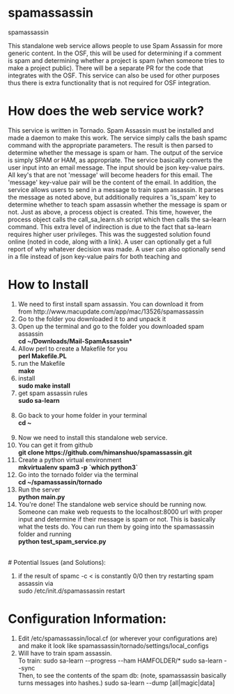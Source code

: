 # spamassassin
spamassassin


This standalone web service allows people to use Spam Assassin for more generic content. In the OSF, this will be used
for determining if a comment is spam and determining whether a project is spam (when someone tries to make a project
public). There will be a separate PR for the code that integrates with the OSF. This service can also be used for
other purposes thus there is extra functionality that is not required for OSF integration.

<h1>How does the web service work?</h1>
This service is written in Tornado. Spam Assassin must be installed and made a daemon to make this work.
The service simply calls the bash spamc command with the appropriate parameters. The result is then parsed
to determine whether the message is spam or ham. The output of the service is simply SPAM or HAM, as appropriate.
The service basically converts the user input into an email message. The input should be json key-value pairs. All
key's that are not 'message' will become headers for this email. The 'message' key-value pair will be the content of the
email. In addition, the service allows users to send in a message to train spam assassin. It parses the message as
noted above, but additionally requires a 'is_spam' key to determine whether to teach spam assassin whether the message
is spam or not. Just as above, a process object is created. This time, however, the process object calls the
call_sa_learn.sh script which then calls the sa-learn command. This extra level of indirection is due to the fact that
sa-learn requires higher user privileges. This was the suggested solution found online (noted in code, along with a
link). A user can optionally get a full report of why whatever decision was made. A user can also optionally send in a
file instead of json key-value pairs for both teaching and

<h1>How to Install</h1>
<ol>
<li>We need to first install spam assassin. You can download it from <br/> from http://www.macupdate.com/app/mac/13526/spamassassin </li>
<li>Go to the folder you downloaded it to and unpack it</li>
<li>Open up the terminal and go to the folder you downloaded spam assassin<br/> <b>cd ~/Downloads/Mail-SpamAssassin*</b></li>
<li>Allow perl to create a Makefile for you<br/> <b>perl Makefile.PL </b></li>
<li>run the Makefile<br/><b> make</b></li>
<li>install<br/> <b>sudo make install</b></li>
<li>get spam assassin rules<br/><b> sudo sa-learn</b></li>
<br/>
<li>Go back to your home folder in your terminal<br/><b> cd ~ </b></li>
<br/>
<li>Now we need to install this standalone web service.</li>
<li>You can get it from github<br/><b> git clone https://github.com/himanshuo/spamassassin.git </b></li>
<li>Create a python virtual environment<br/> <b> mkvirtualenv spam3 -p `which python3` </b></li>
<li>Go into the tornado folder via the terminal<br/><b> cd ~/spamassassin/tornado </b></li>
<li>Run the server<br/><b> python main.py </b></li>
<li>You're done! The standalone web service should be running now. Someone can make web requests to the localhost:8000
url with proper input and determine if their message is spam or not. This is basically what the tests do. You can run
them by going into the spamassassin folder and running<br/><b> python test_spam_service.py  </b></li>

</ol>


<br/>
# Potential Issues (and Solutions):
<ol>
<li> if the result of spamc -c < <filename> is constantly 0/0 then try restarting spam assassin via <br/>
    sudo /etc/init.d/spamassassin restart </li>
</ol>


# Configuration Information:
<ol>
<li> Edit /etc/spamassassin/local.cf (or wherever your configurations are) and make it look like spamassassin/tornado/settings/local_configs</li>
<li> Will have to train spam assassin.</li>
    To train:
    sudo sa-learn --progress --ham HAMFOLDER/*
    sudo sa-learn --sync
    <br/>
    Then, to see the contents of the spam db: (note, spamassassin basically turns messages into hashes.)
    sudo sa-learn --dump [all|magic|data]
</ol>